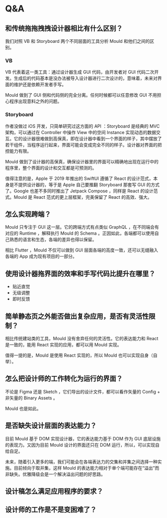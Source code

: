 # Q&A

## 和传统拖拖拽拽设计器相比有什么区别？

我们对照 VB 和 Storyboard 两个不同层面的工具分析 Mould 和他们之间的区别。

### VB

VB 代表着这一类工具：通过设计器生成 GUI 代码，由开发者对 GUI 代码二次开发。生成后的代码基本是没办法被导入设计器进行二次设计的，意味着，未来对界面的维护还是依赖开发者手写。

Mould 做到了 GUI 侧和代码侧的完全分离。任何时候都可以任意修改 GUI 不用担心程序出现意料之外的问题。

### Storyboard

作者没做过 iOS 开发，只简单研究过这方面的 API ：Storyboard 是经典的 MVC 架构，可以通过在 Controller 中操作 View 中的空间 Instance 实现动态的数据交互。它的设计器很难做到高保真，即在设计器中看到一个界面的样子，其中摆放了若干组件，当程序运行起来，界面可能会变成完全不同的样子。设计器对界面的把控能力有限。

Mould 做到了设计器的高保真，确保设计器里的界面可以精确地出现在运行中的程序里，整个界面的设计和交互都是可预测的。

值得注意的是，Apple 于 2019 年推出的 SwiftUI 遵循了 React 的设计范式，本身是不提供设计器的，等于是 Apple 自己要推翻 Storyboard 那套写 GUI 的方式了。Google 也差不多同时推出了 Jetpack Compose ，同样是 React 的设计范式。Mould 是 React 范式的更上层框架，完美保留了 React 的高效、强大。

## 怎么实现跨端？

Mould 只专注于 GUI 这一层。它的跨端方式有点类似 GraphQL ，在不同端会有对应的 Runtime ，解释执行 Mould 的 Schema 。正因如此，各端都可以使用自己熟悉的语言和生态，各端的差异也得以保留。

相比 Flutter ，Mould 不仅可以做到 GUI 层面各端的高度一致，还可以无缝融入各端的 App 成为现有项目的一部分。

## 使用设计器拖界面的效率和手写代码比提升在哪里？

- 贴近直觉
- 无级调整
- 即时反馈

## 简单静态页之外能否做出复杂应用，是否有灵活性限制？

相比传统建站类的工具，Mould 没有舍弃任何的灵活性。它的表达能力和 React 是一致的，能用 React 实现的应用，都可以用 Mould 实现。

值得一提的是，Mould 是使用 React 实现的，所以 Mould 也可以实现自身（自举）。

## 怎么把设计师的工作转化为运行的界面？

不论是 Figma 还是 Sketch ，它们导出的设计文件，都可以看作矢量的 Config + 非矢量的 Binary Assets 。

Mould 也是如此。

## 是否缺失设计层面的表达能力？

目前 Mould 基于 DOM 实现设计器，它的表达能力基于 DOM 作为 GUI 底层设施的表现力。又因为目前 Mould 设计的界面还只在 DOM 运行，所以，可以实现自给自足。

未来，随着引入更多的端，我们可能会在各端表达力的交集和并集之间选择一种实施。目前倾向于取并集，这样 Mould 的表达能力相对于单个端可能存在“溢出”而非缺失。优雅降级会是一个解决溢出问题的好思路。

## 设计稿怎么满足应用程序的要求？



## 设计师的工作是不是变困难了？